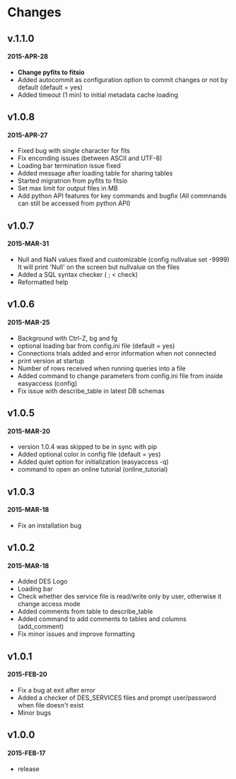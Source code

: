 # Changes

## v.1.1.0
#### 2015-APR-28
- **Change pyfits to fitsio**
- Added autocommit as configuration option to commit changes or not by default (default = yes)
- Added timeout (1 min) to initial metadata cache loading 

## v1.0.8
#### 2015-APR-27 
- Fixed bug with single character for fits 
- Fix enconding issues (between ASCII and UTF-8)
- Loading bar termination issue fixed
- Added message after loading table for sharing tables
- Started migratrion from pyfits to fitsio
- Set max limit for output files in MB
- Add python API features for key commands and bugfix (All commnands can still be accessed from python API)

## v1.0.7
#### 2015-MAR-31 
- Null and NaN values fixed and customizable (config nullvalue set -9999) It will print 'Null' on the screen but nullvalue on the files
- Added a SQL syntax checker (<SQL query> ; < check)
- Reformatted help 

## v1.0.6
#### 2015-MAR-25 
- Background with Ctrl-Z, bg and fg 
- optional loading bar from config.ini file (default = yes)
- Connections trials added and error information when not connected
- print version at startup
- Number of rows received when running queries into a file
- Added command to change parameters from config.ini file from inside easyaccess (config)
- Fix issue with describe_table in latest DB schemas

## v1.0.5
#### 2015-MAR-20 
- version 1.0.4 was skipped to be in sync with pip
- Added optional color in config file (default = yes)
- Added quiet option for initialization (easyaccess -q)
- command to open an online tutorial (online_tutorial)

## v1.0.3
#### 2015-MAR-18 
- Fix an installation bug

## v1.0.2
#### 2015-MAR-18 
- Added DES Logo
- Loading bar
- Check whether des service file is read/write only by user, otherwise it change access mode
- Added comments from table to describe_table
- Added command to add comments to tables and columns (add_comment)
- Fix minor issues and improve formatting


## v1.0.1
#### 2015-FEB-20 
- Fix a bug at exit after error 
- Added a checker of DES_SERVICES files and prompt user/password when file doesn't exist
- Minor bugs

## v1.0.0
#### 2015-FEB-17
- release

